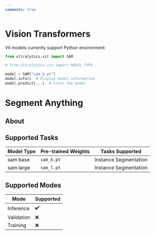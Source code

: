 ```yaml
---
comments: true
---
```


# Vision Transformers

Vit models currently support Python environment:

```python
from ultralytics.vit import SAM

# from ultralytics.vit import MODEL_TYPe

model = SAM("sam_b.pt")
model.info()  # display model information
model.predict(...)  # train the model
```

# Segment Anything

## About

## Supported Tasks

| Model Type | Pre-trained Weights | Tasks Supported       |
|------------|---------------------|-----------------------|
| sam base   | `sam_b.pt`          | Instance Segmentation |
| sam large  | `sam_l.pt`          | Instance Segmentation |

## Supported Modes

| Mode       | Supported          |
|------------|--------------------|
| Inference  | :heavy_check_mark: |
| Validation | :x:                |
| Training   | :x:                |
